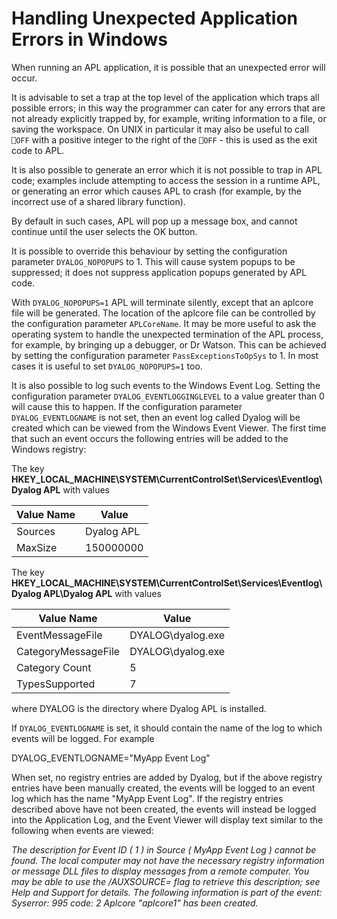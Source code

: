 # Handling Unexpected Application Errors in Windows

When running an APL application, it is possible that an unexpected error will occur.

It is advisable to set a trap at the top level of the application which traps all possible errors; in this way the programmer can cater for any errors that are not already explicitly trapped by, for example, writing information to a file, or saving the workspace. On UNIX in particular it may also be useful to call `⎕OFF` with a positive integer to the right of the `⎕OFF` - this is used as the exit code to APL.

It is also possible to generate an error which it is not possible to trap in APL code; examples include attempting to access the session in a runtime APL, or generating an error which causes APL to crash (for example, by the incorrect use of a shared library function).

By default in such cases, APL will pop up a message box, and cannot continue until the user selects the OK button.

It is possible to override this behaviour by setting the configuration parameter `DYALOG_NOPOPUPS` to 1. This will cause system popups to be suppressed; it does not suppress application popups generated by APL code.

With `DYALOG_NOPOPUPS=1` APL will terminate silently, except that an aplcore file will be generated. The location of the aplcore file can be controlled by the configuration parameter `APLCoreName`. It may be more useful to ask the operating system to handle the unexpected termination of the APL process, for example, by bringing up a debugger, or Dr Watson. This can be achieved by setting the configuration parameter `PassExceptionsToOpSys` to 1. In most cases it is useful to set `DYALOG_NOPOPUPS=1` too.

It is also possible to log such events to the Windows Event Log. Setting the configuration parameter `DYALOG_EVENTLOGGINGLEVEL` to a value greater than 0 will cause this to happen. If the configuration parameter `DYALOG_EVENTLOGNAME` is not set, then an event log called Dyalog will be created which can be viewed from the Windows Event Viewer. The first time that such an event occurs the following entries will be added to the Windows registry:

The key **HKEY_LOCAL_MACHINE\SYSTEM\CurrentControlSet\Services\Eventlog\Dyalog APL** with values

| Value Name | Value |
| --- | ---  |
| Sources | Dyalog APL |
| MaxSize | 150000000 |

The key **HKEY_LOCAL_MACHINE\SYSTEM\CurrentControlSet\Services\Eventlog\Dyalog APL\Dyalog APL** with values

| Value Name | Value |
| --- | ---  |
| EventMessageFile | DYALOG\dyalog.exe |
| CategoryMessageFile | DYALOG\dyalog.exe |
| Category Count | 5 |
| TypesSupported | 7 |

where DYALOG is the directory where Dyalog APL is installed.

If `DYALOG_EVENTLOGNAME` is set, it should contain the name of the log to which events will be logged. For example

DYALOG_EVENTLOGNAME="MyApp Event Log"

When set, no registry entries are added by Dyalog, but if the above registry entries have been manually created, the events will be logged to an event log which has the name "MyApp Event Log". If the registry entries described above have not been created, the events will instead be logged into the Application Log, and the Event Viewer will display text similar to the following when events are viewed:

*The description for Event ID ( 1 ) in Source ( MyApp Event Log ) cannot be found. The local computer may not have the necessary registry information or message DLL files to display messages from a remote computer. You may be able to use the /AUXSOURCE= flag to retrieve this description; see Help and Support for details. The following information is part of the event: Syserror: 995 code: 2 Aplcore "aplcore1" has been created.*
